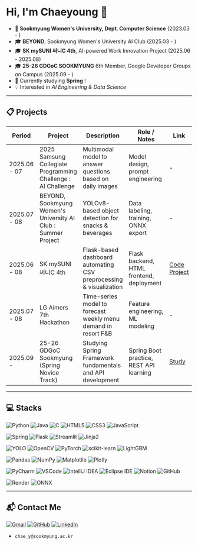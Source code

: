# Hi, I'm Chaeyoung 👋  

- 🏫 **Sookmyung Women's University, Dept. Computer Science** (2023.03 - )
- 🎓 **BEYOND**, Sookmyung Women's University AI Club (2025.03 - )
- 🎓 **SK mySUNI 써니C 4th**, AI-powered Work Innovation Project (2025.06 - 2025.08)
- 🎓 **25-26 GDGoC SOOKMYUNG** 6th Member, Google Developer Groups on Campus (2025.09 - )
- 🌱 Currently studying **Spring** !
- 💡 Interested in *AI Engineering & Data Science*

---

## 📋 Projects

| Period       | Project                                                       | Description                                                        | Role / Notes                            | Link                                                                                                         |
|--------------|---------------------------------------------------------------|--------------------------------------------------------------------|-----------------------------------------|--------------------------------------------------------------------------------------------------------------|
| 2025.06 - 07 | 2025 Samsung Collegiate Programming Challenge : AI Challenge  | Multimodal model to answer questions based on daily images         | Model design, prompt engineering        | -                                                                                                            |
| 2025.07 - 08 | BEYOND, Sookmyung Women's University AI Club : Summer Project | YOLOv8-based object detection for snacks & beverages               | Data labeling, training, ONNX export    | -                                                                                                            |
| 2025.06 - 08 | SK mySUNI 써니C 4th                                             | Flask-based dashboard automating CSV preprocessing & visualization | Flask backend, HTML frontend, deployment | [Code](https://github.com/chaeyylee/mySUNI_13_ThirTEAM)<br/>[Project](https://mysuni-thirteam.onrender.com/) |
| 2025.07 - 08 | LG Aimers 7th Hackathon                                       | Time-series model to forecast weekly menu demand in resort F&B     | Feature engineering, ML modeling        | -                                                                                                            |
| 2025.09 -    | 25-26 GDGoC Sookmyung (Spring Novice Track)                   | Studying Spring Framework fundamentals and API development         | Spring Boot practice, REST API learning | [Study](https://github.com/chaeyylee/2025-02-Spring-Novice-Study)                                            |

---

## 💻 Stacks


![Python](https://img.shields.io/badge/Python-3776AB?style=flat-square&logo=python&logoColor=white)
![Java](https://img.shields.io/badge/Java-007396?style=flat-square&logo=java&logoColor=white)
![C](https://img.shields.io/badge/C-A8B9CC?style=flat-square&logo=c&logoColor=white)
![HTML5](https://img.shields.io/badge/HTML5-E34F26?style=flat-square&logo=html5&logoColor=white)
![CSS3](https://img.shields.io/badge/CSS3-1572B6?style=flat-square&logo=css3&logoColor=white)
![JavaScript](https://img.shields.io/badge/JavaScript-F7DF1E?style=flat-square&logo=javascript&logoColor=black)


![Spring](https://img.shields.io/badge/Spring-6DB33F?style=flat-square&logo=spring&logoColor=white)
![Flask](https://img.shields.io/badge/Flask-000000?style=flat-square&logo=flask&logoColor=white)
![Streamlit](https://img.shields.io/badge/Streamlit-FF4B4B?style=flat-square&logo=streamlit&logoColor=white)
![Jinja2](https://img.shields.io/badge/Jinja2-B41717?style=flat-square&logo=jinja&logoColor=white)


![YOLO](https://img.shields.io/badge/YOLOv8-FF1493?style=flat-square&logo=yolo&logoColor=white)
![OpenCV](https://img.shields.io/badge/OpenCV-5C3EE8?style=flat-square&logo=opencv&logoColor=white)
![PyTorch](https://img.shields.io/badge/PyTorch-EE4C2C?style=flat-square&logo=pytorch&logoColor=white)
![scikit-learn](https://img.shields.io/badge/scikit--learn-F7931E?style=flat-square&logo=scikit-learn&logoColor=white)
![LightGBM](https://img.shields.io/badge/LightGBM-006400?style=flat-square)


![Pandas](https://img.shields.io/badge/Pandas-150458?style=flat-square&logo=pandas&logoColor=white)
![NumPy](https://img.shields.io/badge/NumPy-013243?style=flat-square&logo=numpy&logoColor=white)
![Matplotlib](https://img.shields.io/badge/Matplotlib-11557C?style=flat-square&logo=matplotlib&logoColor=white)
![Plotly](https://img.shields.io/badge/Plotly-3F4F75?style=flat-square&logo=plotly&logoColor=white)


![PyCharm](https://img.shields.io/badge/PyCharm-143?style=flat-square&logo=pycharm&logoColor=white)
![VSCode](https://img.shields.io/badge/VSCode-007ACC?style=flat-square&logo=visualstudiocode&logoColor=white)
![IntelliJ IDEA](https://img.shields.io/badge/IntelliJ%20IDEA-000000?style=flat-square&logo=intellijidea&logoColor=white)
![Eclipse IDE](https://img.shields.io/badge/Eclipse%20IDE-2C2255?style=flat-square&logo=eclipseide&logoColor=white)
![Notion](https://img.shields.io/badge/Notion-000000?style=flat-square&logo=notion&logoColor=white)
![GitHub](https://img.shields.io/badge/GitHub-181717?style=flat-square&logo=github&logoColor=white)


![Render](https://img.shields.io/badge/Render-46E3B7?style=flat-square&logo=render&logoColor=black)
![ONNX](https://img.shields.io/badge/ONNX-005CED?style=flat-square&logo=onnx&logoColor=white)


---

## 📬 Contact Me
[![Gmail](https://img.shields.io/badge/-Gmail-D14836?style=flat-square&logo=gmail&logoColor=white)](mailto:chae_y@sookmyung.ac.kr)
[![GitHub](https://img.shields.io/badge/-GitHub-181717?style=flat-square&logo=github&logoColor=white)](https://github.com/chaeyylee)
[![LinkedIn](https://img.shields.io/badge/-LinkedIn-0A66C2?style=flat-square&logo=linkedin&logoColor=white)](https://linkedin.com/in/chaeyylee)
- `chae_y@sookmyung.ac.kr`

